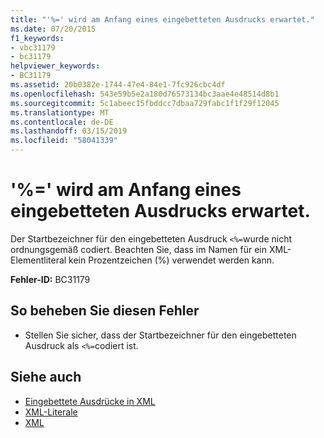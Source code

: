 ```yaml
---
title: "'%=' wird am Anfang eines eingebetteten Ausdrucks erwartet."
ms.date: 07/20/2015
f1_keywords:
- vbc31179
- bc31179
helpviewer_keywords:
- BC31179
ms.assetid: 20b0382e-1744-47e4-84e1-7fc926cbc4df
ms.openlocfilehash: 543e59b5e2a180d76573134bc3aae4e48514d8b1
ms.sourcegitcommit: 5c1abeec15fbddcc7dbaa729fabc1f1f29f12045
ms.translationtype: MT
ms.contentlocale: de-DE
ms.lasthandoff: 03/15/2019
ms.locfileid: "58041339"
---
```

# <a name="expected--at-start-of-an-embedded-expression"></a>'%=' wird am Anfang eines eingebetteten Ausdrucks erwartet.
Der Startbezeichner für den eingebetteten Ausdruck `<%=`wurde nicht ordnungsgemäß codiert. Beachten Sie, dass im Namen für ein XML-Elementliteral kein Prozentzeichen (%) verwendet werden kann.  
  
 **Fehler-ID:** BC31179  
  
## <a name="to-correct-this-error"></a>So beheben Sie diesen Fehler  
  
-   Stellen Sie sicher, dass der Startbezeichner für den eingebetteten Ausdruck als `<%=`codiert ist.  
  
## <a name="see-also"></a>Siehe auch

- [Eingebettete Ausdrücke in XML](../../visual-basic/programming-guide/language-features/xml/embedded-expressions-in-xml.md)
- [XML-Literale](../../visual-basic/language-reference/xml-literals/index.md)
- [XML](../../visual-basic/programming-guide/language-features/xml/index.md)
